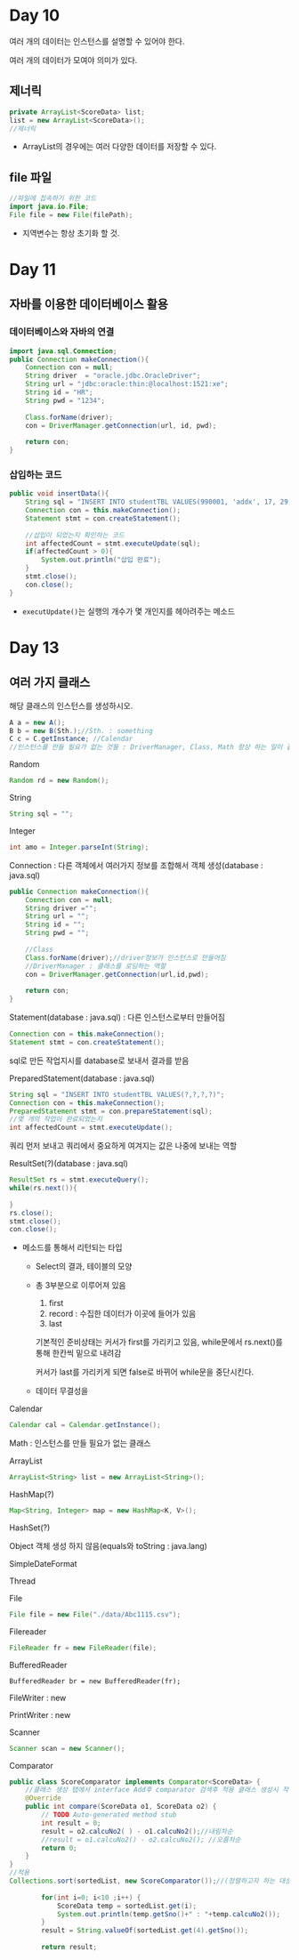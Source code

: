 # Day 10

여러 개의 데이터는 인스턴스를 설명할 수 있어야 한다.

여러 개의 데이터가 모여야 의미가 있다.

## 제너릭

```java
private ArrayList<ScoreData> list;
list = new ArrayList<ScoreData>();
//제너릭
```

- ArrayList의 경우에는 여러 다양한 데이터를 저장할 수 있다.

## file 파일

```java
//파일에 접속하기 위한 코드
import java.io.File;
File file = new File(filePath);
```

- 지역변수는 항상 초기화 할 것.

# Day 11

## 자바를 이용한 데이터베이스 활용

### 데이터베이스와 자바의 연결

```java
import java.sql.Connection;
public Connection makeConnection(){
    Connection con = null;
    String driver  = "oracle.jdbc.OracleDriver";
    String url = "jdbc:oracle:thin:@localhost:1521:xe";
    String id = "HR";
    String pwd = "1234";
    
    Class.forName(driver);
    con = DriverManager.getConnection(url, id, pwd);
    
    return con;
}
```

### 삽입하는 코드

```java
public void insertData(){
    String sql = "INSERT INTO studentTBL VALUES(990001, 'addx', 17, 29, 16, 49, 43, 154,'C', 'A', 'C')";
    Connection con = this.makeConnection();
    Statement stmt = con.createStatement();
    
    //삽입이 되었는지 확인하는 코드
    int affectedCount = stmt.executeUpdate(sql);
    if(affectedCount > 0){
        System.out.println("삽입 완료");
    }
    stmt.close();
    con.close();
}
```

- ``executUpdate()``는 실행의 개수가 몇 개인지를 헤아려주는 메소드

# Day 13

## 여러 가지 클래스

해당 클래스의 인스턴스를 생성하시오.

```java
A a = new A();
B b = new B(Sth.);//Sth. : something
C c = C.getInstance; //Calendar
//인스턴스를 만들 필요가 없는 것들 : DriverManager, Class, Math 항상 하는 일이 같음
```



Random 

```java
Random rd = new Random();
```

String

```java
String sql = "";
```

Integer

```java
int amo = Integer.parseInt(String);
```

Connection : 다른 객체에서 여러가지 정보를 조합해서 객체 생성(database : java.sql)

```java
public Connection makeConnection(){
    Connection con = null;
    String driver ="";
    String url = "";
    String id = "";
    String pwd = "";
    
    //Class
    Class.forName(driver);//driver정보가 인스턴스로 만들어짐
    //DriverManager : 클래스를 로딩하는 역할
    con = DriverManager.getConnection(url,id,pwd);
    
    return con;
}
```

Statement(database : java.sql) : 다른 인스턴스로부터 만들어짐

```java
Connection con = this.makeConnection();
Statement stmt = con.createStatement();
```

sql로 만든 작업지시를 database로 보내서 결과를 받음

PreparedStatement(database : java.sql)

```java
String sql = "INSERT INTO studentTBL VALUES(?,?,?,?)";
Connection con = this.makeConnection();
PreparedStatement stmt = con.prepareStatement(sql);
//몇 개의 작업이 완료되었는지
int affectedCount = stmt.executeUpdate();
```

쿼리 먼저 보내고 쿼리에서 중요하게 여겨지는 값은 나중에 보내는 역할

ResultSet(?)(database : java.sql)

```java
ResultSet rs = stmt.executeQuery();
while(rs.next()){
    
}
rs.close();
stmt.close();
con.close();
```

- 메소드를 통해서 리턴되는 타입

  - Select의 결과, 테이블의 모양

  - 총 3부분으로 이루어져 있음

    1. first
    2. record : 수집한 데이터가 이곳에 들어가 있음
    3. last

    기본적인 준비상태는 커서가 first를 가리키고 있음, while문에서 rs.next()를통해 한칸씩 밑으로 내려감

    커서가 last를 가리키게 되면 false로 바뀌어 while문을 중단시킨다.

  - 데이터 무결성을

Calendar

```java
Calendar cal = Calendar.getInstance();
```

Math : 인스턴스를 만들 필요가 없는 클래스

ArrayList

```java
ArrayList<String> list = new ArrayList<String>();
```

HashMap(?)

```java
Map<String, Integer> map = new HashMap<K, V>();
```

HashSet(?)

Object 객체 생성 하지 않음(equals와 toString : java.lang)

SimpleDateFormat

Thread

File

```java
File file = new File("./data/Abc1115.csv");
```

Filereader

```java
FileReader fr = new FileReader(file);
```

BufferedReader

```jav
BufferedReader br = new BufferedReader(fr);
```

FileWriter : new

PrintWriter : new

Scanner

```java
Scanner scan = new Scanner();
```

Comparator

```java
public class ScoreComparator implements Comparator<ScoreData> {
	//클래스 생성 탭에서 interface Add후 comparator 검색후 적용 클래스 생성시 작성
	@Override
	public int compare(ScoreData o1, ScoreData o2) {
		// TODO Auto-generated method stub
		int result = 0;
		result = o2.calcuNo2( ) - o1.calcuNo2();//내림차순
		//result = o1.calcuNo2() - o2.calcuNo2(); //오름차순
		return 0;
	}
}
//적용
Collections.sort(sortedList, new ScoreComparator());//(정렬하고자 하는 대상, 정렬 방법)
		
		for(int i=0; i<10 ;i++) {
			ScoreData temp = sortedList.get(i);
			System.out.println(temp.getSno()+" : "+temp.calcuNo2());
		}
		result = String.valueOf(sortedList.get(4).getSno());
		
		return result;
```



